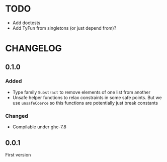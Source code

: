 # TODO
* Add doctests
* Add TyFun from singletons (or just depend from)?

# CHANGELOG

## 0.1.0
### Added
* Type family `Substract` to remove elements of one list from another
* Unsafe helper functions to relax constraints in some safe points. But we use
  `unsafeCoerce` so this functions are potentially just break constants
### Changed
* Compilable under ghc-7.8

## 0.0.1
First version
